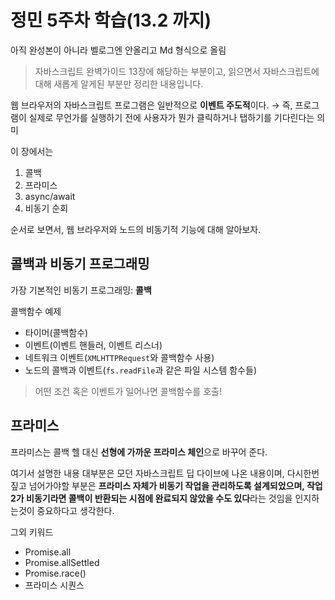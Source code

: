 # 정민 5주차 학습(13.2 까지)

아직 완성본이 아니라 벨로그엔 안올리고 Md 형식으로 올림

> 자바스크립트 완벽가이드 13장에 해당하는 부분이고, 읽으면서 자바스크립트에 대해 새롭게 알게된 부분만 정리한 내용입니다.

웹 브라우저의 자바스크립트 프로그램은 일반적으로 **이벤트 주도적**이다. 
→ 즉, 프로그램이 실제로 무언가를 실행하기 전에 사용자가 뭔가 클릭하거나 탭하기를 기다린다는 의미


이 장에서는 

1. 콜백
2. 프라미스
3. async/await
4. 비동기 순회

순서로 보면서, 웹 브라우저와 노드의 비동기적 기능에 대해 알아보자.

## 콜백과 비동기 프로그래밍

가장 기본적인 비동기 프로그래밍: **콜백**

콜백함수 예제

- 타이머(콜백함수)
- 이벤트(이벤트 핸들러, 이벤트 리스너)
- 네트워크 이벤트(`XMLHTTPRequest`와 콜백함수 사용)
- 노드의 콜백과 이벤트(`fs.readFile`과 같은 파일 시스템 함수들) 

> 어떤 조건 혹은 이벤트가 일어나면 콜백함수를 호출!


## 프라미스

프라미스는 콜백 헬 대신 **선형에 가까운 프라미스 체인**으로 바꾸어 준다.


여기서 설명한 내용 대부분은 모던 자바스크립트 딥 다이브에 나온 내용이며, 다시한번 짚고 넘어가야할 부분은 **프라미스 자체가 비동기 작업을 관리하도록 설계되었으며, 작업 2가 비동기라면 콜백이 반환되는 시점에 완료되지 않았을 수도 있다**라는 것임을 인지하는것이 중요하다고 생각한다.

그외 키워드
- Promise.all
- Promise.allSettled
- Promise.race()
- 프라미스 시퀀스